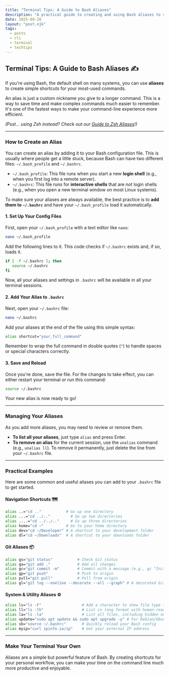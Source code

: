 ```yaml
---
title: "Terminal Tips: A Guide to Bash Aliases"
description: "A practical guide to creating and using Bash aliases to speed up your command-line workflow, save keystrokes, and customize your shell."
date: 2025-09-28
layout: "post.njk"
tags:
  - posts
  - cli
  - terminal
  - techtips
---
```


## Terminal Tips: A Guide to Bash Aliases ✍️

If you're using Bash, the default shell on many systems, you can use **aliases** to create simple shortcuts for your most-used commands.

An alias is just a custom nickname you give to a longer command. This is a way to save time and make complex commands much easier to remember. It's one of the fastest ways to make your command-line experience more efficient.

*(Psst... using Zsh instead? Check out our [Guide to Zsh Aliases](./post/a-guide-to-zsh-aliases.md)!)*

***

### How to Create an Alias

You can create an alias by adding it to your Bash configuration file. This is usually where people get a little stuck, because Bash can have two different files: `~/.bash_profile` and `~/.bashrc`.

* `~/.bash_profile`: This file runs when you start a new **login shell** (e.g., when you first log into a remote server).
* `~/.bashrc`: This file runs for **interactive shells** that are *not* login shells (e.g., when you open a new terminal window on most Linux systems).

To make sure your aliases are always available, the best practice is to **add them to `~/.bashrc`** and have your `~/.bash_profile` load it automatically.

#### 1. Set Up Your Config Files

First, open your `~/.bash_profile` with a text editor like `nano`:

```bash
nano ~/.bash_profile
````

Add the following lines to it. This code checks if `~/.bashrc` exists and, if so, loads it.

```bash
if [ -f ~/.bashrc ]; then
   source ~/.bashrc
fi
```

Now, all your aliases and settings in `.bashrc` will be available in all your terminal sessions.

#### 2\. Add Your Alias to `.bashrc`

Next, open your `~/.bashrc` file:

```bash
nano ~/.bashrc
```

Add your aliases at the end of the file using this simple syntax:

```bash
alias shortcut="your_full_command"
```

Remember to wrap the full command in double quotes (`"`) to handle spaces or special characters correctly.

#### 3\. Save and Reload

Once you're done, save the file. For the changes to take effect, you can either restart your terminal or run this command:

```bash
source ~/.bashrc
```

Your new alias is now ready to go\!

-----

### Managing Your Aliases

As you add more aliases, you may need to review or remove them.

  * **To list all your aliases**, just type `alias` and press Enter.
  * **To remove an alias** for the current session, use the `unalias` command (e.g., `unalias ll`). To remove it permanently, just delete the line from your `~/.bashrc` file.

-----

### Practical Examples

Here are some common and useful aliases you can add to your `.bashrc` file to get started.

#### Navigation Shortcuts 🗺️

```bash
alias ..="cd .."           # Go up one directory
alias ...="cd ../.."         # Go up two directories
alias ....="cd ../../.."     # Go up three directories
alias home="cd ~"          # Go to your home directory
alias dev="cd ~/Developer" # A shortcut to your development folder
alias dl="cd ~/Downloads"  # A shortcut to your downloads folder
```

#### Git Aliases 📦

```bash
alias gs="git status"           # Check Git status
alias ga="git add ."            # Add all changes
alias gc="git commit -m"        # Commit with a message (e.g., gc "Initial commit")
alias gp="git push"             # Push to origin
alias pull="git pull"           # Pull from origin
alias gl="git log --oneline --decorate --all --graph" # A decorated Git log
```

#### System & Utility Aliases ⚙️

```bash
alias ls="ls -F"                  # Add a character to show file type (e.g., / for directories)
alias ll="ls -lh"                 # List in long format with human-readable sizes
alias la="ls -la"                 # List all files, including hidden ones
alias update="sudo apt update && sudo apt upgrade -y" # For Debian/Ubuntu systems
alias sb="source ~/.bashrc"       # Quickly reload your Bash config
alias myip="curl ipinfo.io/ip"    # Get your external IP address
```

-----

### Make Your Terminal Your Own

Aliases are a simple but powerful feature of Bash. By creating shortcuts for your personal workflow, you can make your time on the command line much more productive and enjoyable.
